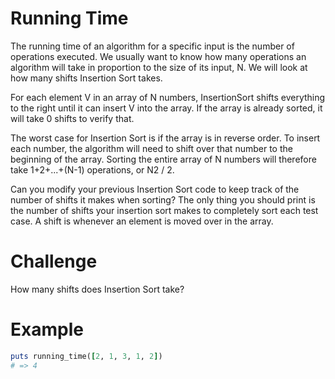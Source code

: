 # Running Time

The running time of an algorithm for a specific input is the number of operations executed. We usually want to know how many operations an algorithm will take in proportion to the size of its input, N. We will look at how many shifts Insertion Sort takes.

For each element V in an array of N numbers, InsertionSort shifts everything to the right until it can insert V into the array. If the array is already sorted, it will take 0 shifts to verify that.

The worst case for Insertion Sort is if the array is in reverse order. To insert each number, the algorithm will need to shift over that number to the beginning of the array. Sorting the entire array of N numbers will therefore take 1+2+...+(N-1) operations, or N2 / 2.

Can you modify your previous Insertion Sort code to keep track of the number of shifts it makes when sorting? The only thing you should print is the number of shifts your insertion sort makes to completely sort each test case. A shift is whenever an element is moved over in the array.

# Challenge

How many shifts does Insertion Sort take?

# Example

```ruby
puts running_time([2, 1, 3, 1, 2])
# => 4
```
